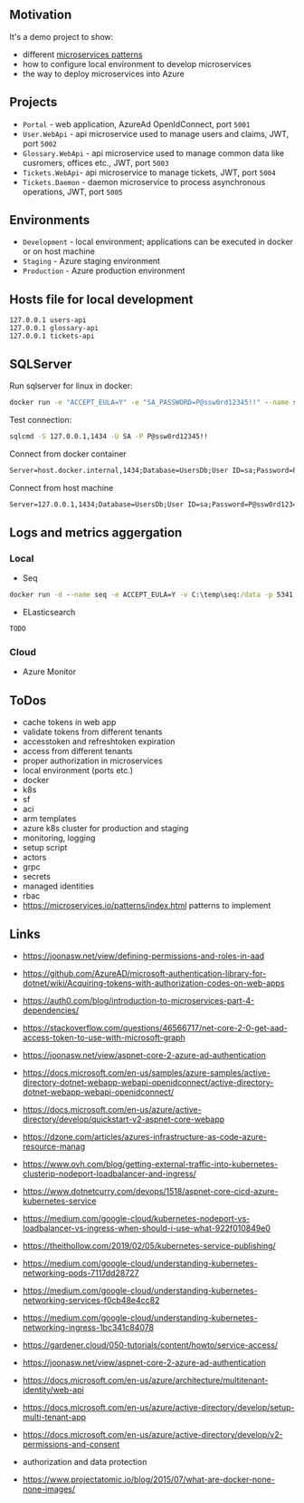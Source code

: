 ## Motivation
It's a demo project to show:
- different [microservices patterns](https://microservices.io/patterns/index.html)
- how to configure local environment to develop microservices
- the way to deploy microservices into Azure

## Projects
- `Portal` - web application, AzureAd OpenIdConnect, port `5001`
- `User.WebApi` - api microservice used to manage users and claims, JWT, port `5002`
- `Glossary.WebApi` - api microservice used to manage common data like cusromers, offices etc., JWT, port `5003`
- `Tickets.WebApi`- api microservice to manage tickets, JWT, port `5004`
- `Tickets.Daemon` - daemon microservice to process asynchronous operations, JWT, port `5005`

## Environments
- `Development` - local environment; applications can be executed in docker or on host machine
- `Staging` - Azure staging environment
- `Production` - Azure production environment

## Hosts file for local development
```
127.0.0.1 users-api
127.0.0.1 glossary-api
127.0.0.1 tickets-api
```

## SQLServer
Run sqlserver for linux in docker:
```bat
docker run -e "ACCEPT_EULA=Y" -e "SA_PASSWORD=P@ssw0rd12345!!" --name sqlserver -p 1434:1433 -d -v C:\temp\sqlserver-docker\data:/var/opt/mssql/data -v C:\temp\sqlserver-docker\log:/var/opt/mssql/log -v C:\temp\sqlserver-docker\secrets:/var/opt/mssql/secrets mcr.microsoft.com/mssql/server:2019-latest
```
Test connection:
```bat
sqlcmd -S 127.0.0.1,1434 -U SA -P P@ssw0rd12345!!
```
Connect from docker container
```bat
Server=host.docker.internal,1434;Database=UsersDb;User ID=sa;Password=P@ssw0rd12345!!
```
Connect from host machine
```bat
Server=127.0.0.1,1434;Database=UsersDb;User ID=sa;Password=P@ssw0rd12345!!
```

## Logs and metrics aggergation

### Local
- Seq

```bat
docker run -d --name seq -e ACCEPT_EULA=Y -v C:\temp\seq:/data -p 5341:80 datalust/seq:latest
```

- ELasticsearch

```bat
TODO
```

### Cloud

- Azure Monitor

## ToDos
- cache tokens in web app
- validate tokens from different tenants
- accesstoken and refreshtoken expiration
- access from  different tenants
- proper authorization in microservices
- local environment (ports etc.)
- docker
- k8s
- sf
- aci
- arm templates
- azure k8s cluster for production and staging
- monitoring, logging
- setup script
- actors
- grpc
- secrets
- managed identities
- rbac
- https://microservices.io/patterns/index.html patterns to implement

## Links

- https://joonasw.net/view/defining-permissions-and-roles-in-aad
- https://github.com/AzureAD/microsoft-authentication-library-for-dotnet/wiki/Acquiring-tokens-with-authorization-codes-on-web-apps
- https://auth0.com/blog/introduction-to-microservices-part-4-dependencies/
- https://stackoverflow.com/questions/46566717/net-core-2-0-get-aad-access-token-to-use-with-microsoft-graph
- https://joonasw.net/view/aspnet-core-2-azure-ad-authentication
- https://docs.microsoft.com/en-us/samples/azure-samples/active-directory-dotnet-webapp-webapi-openidconnect/active-directory-dotnet-webapp-webapi-openidconnect/
- https://docs.microsoft.com/en-us/azure/active-directory/develop/quickstart-v2-aspnet-core-webapp
- https://dzone.com/articles/azures-infrastructure-as-code-azure-resource-manag
- https://www.ovh.com/blog/getting-external-traffic-into-kubernetes-clusterip-nodeport-loadbalancer-and-ingress/
- https://www.dotnetcurry.com/devops/1518/aspnet-core-cicd-azure-kubernetes-service
- https://medium.com/google-cloud/kubernetes-nodeport-vs-loadbalancer-vs-ingress-when-should-i-use-what-922f010849e0
- https://theithollow.com/2019/02/05/kubernetes-service-publishing/

- https://medium.com/google-cloud/understanding-kubernetes-networking-pods-7117dd28727
- https://medium.com/google-cloud/understanding-kubernetes-networking-services-f0cb48e4cc82
- https://medium.com/google-cloud/understanding-kubernetes-networking-ingress-1bc341c84078

- https://gardener.cloud/050-tutorials/content/howto/service-access/

- https://joonasw.net/view/aspnet-core-2-azure-ad-authentication
- https://docs.microsoft.com/en-us/azure/architecture/multitenant-identity/web-api
- https://docs.microsoft.com/en-us/azure/active-directory/develop/setup-multi-tenant-app
- https://docs.microsoft.com/en-us/azure/active-directory/develop/v2-permissions-and-consent
- authorization and data protection
- https://www.projectatomic.io/blog/2015/07/what-are-docker-none-none-images/
